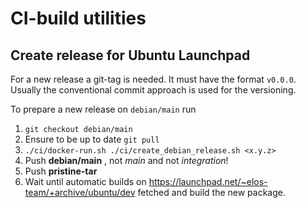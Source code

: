 # CI-build utilities


## Create release for Ubuntu Launchpad

For a new release a git-tag is needed. It must have the format `v0.0.0`.
Usually the conventional commit approach is used for the versioning.

To prepare a new release on `debian/main` run
1. `git checkout debian/main`
2. Ensure to be up to date `git pull`
3. `./ci/docker-run.sh ./ci/create_debian_release.sh <x.y.z>`
4. Push **debian/main** , not *main* and not *integration*!
5. Push **pristine-tar**
6. Wait until automatic builds on
   https://launchpad.net/~elos-team/+archive/ubuntu/dev fetched and build the
   new package.
